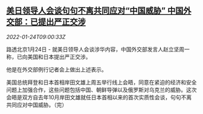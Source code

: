 <!--1643014862000-->
[美日领导人会谈句句不离共同应对“中国威胁” 中国外交部：已提出严正交涉](https://cn.reuters.com/article/japan-usa-china-0124-mon-idCNKBS2JY0MS)
------

<div><i>2022-01-24T09:00:33Z</i></div><p>路透北京1月24日 - 就美日领导人会谈涉华内容，中国外交部发言人赵立坚周一称，已向美国和日本提出严正交涉。</p><p>他是在外交部例行记者会上做出上述表示。</p><p>美国总统拜登和日本首相岸田文雄上周五举行线上会晤，同意在紧迫的经济和安全问题上加强合作，这些问题包括中国、朝鲜导弹以及俄罗斯对乌克兰的威胁。这次会晤是双方自去年10月岸田文雄就任日本首相以来的首次实质性会谈，句句不离共同应对中国威胁。（完）</p>
